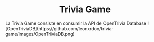 <h1 align="center"> Trivia Game</h1>
La Trivia Game consiste en consumir la API de OpenTrivia Database
![OpenTriviaDB](https://github.com/leonxrdon/trivia-game/images/OpenTriviaDB.png)
